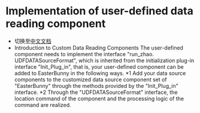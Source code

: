 # Implementation of user-defined data reading component
- 切换至[中文文档]()
- Introduction to Custom Data Reading Components
The user-defined component needs to implement the interface "run_zhao. UDFDATASourceFormat", which is inherited from the initialization plug-in interface "Init_Plug_in", that is, your user-defined component can be added to EasterBunny in the following ways.
*1 Add your data source components to the customized data source component set of "EasterBunny" through the methods provided by the "Init_Plug_in" interface.
*2 Through the "UDFDATASourceFormat" interface, the location command of the component and the processing logic of the command are realized.